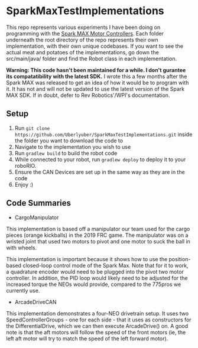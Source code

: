 # SparkMaxTestImplementations
This repo represents various experiments I have been doing on programming with the [Spark MAX Motor Controllers](http://www.revrobotics.com/rev-11-2158/). Each folder underneath the root directory of the repo represents their own implementation, with their own unique codebases. If you want to see the actual meat and potatoes of the implementations, go down the src/main/java/ folder and find the Robot class in each implementation.

**Warning: This code hasn't been maintained for a while. I don't gurantee its compatatibility with the latest SDK.** I wrote this a few months after the Spark MAX was released to get an idea of how it would be to program with it. It has not and will not be updated to use the latest version of the Spark MAX SDK. If in doubt, defer to Rev Robotics'/WPI's documentation.


## Setup  ##

1. Run `git clone https://github.com/Uberlyuber/SparkMaxTestImplementations.git` inside the folder you want to download the code to
2. Navigate to the implementation you wish to use
3. Run `gradlew build` to build the robot code
4. While connected to your robot, run `gradlew deploy` to deploy it to your roboRIO.
5. Ensure the CAN Devices are set up in the same way as they are in the code
6. Enjoy :)

## Code Summaries ##

- CargoManipulator

This implementation is based off a manipulator our team used for the cargo pieces (orange kickballs) in the 2019 FRC game. The manipulator was on a wristed joint that used two motors to pivot and one motor to suck the ball in with wheels.

This implementation is important because it shows how to use the position-based closed-loop control mode of the Spark Max. Note that for it to work, a quadrature encoder would need to be plugged into the pivot two motor controller. In addition, the PID loop would likely need to be adjusted for the increased torque the NEOs would provide, compared to the 775pros we currently use.

- ArcadeDriveCAN

This implementation demonstrates a four-NEO drivetrain setup. It uses two SpeedControllerGroups - one for each side - that it uses as constructors for the DifferentialDrive, which we can then execute ArcadeDrive() on. A good note is that the aft motors will follow the speed of the front motors (ie, the left aft motor will try to match the speed of the left forward motor).
